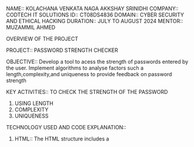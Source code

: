 NAME:: KOLACHANA VENKATA NAGA AKKSHAY SRINIDHI
COMPANY:: CODTECH IT SOLUTIONS
ID:: CT08DS4836
DOMAIN:: CYBER SECURITY AND ETHICAL HACKING
DURATION:: JULY TO AUGUST 2024
MENTOR:: MUZAMMIL AHMED 

OVERVIEW OF THE PROJECT

PROJECT:: PASSWORD STRENGTH CHECKER

OBJECTIVE:: Develop a tool to acess the strength of passwords entered by the user. Implement algorithms to analyse factors such a length,complexity,and uniqueness to provide feedback on password strength

KEY ACTIVITIES:: TO CHECK THE STRENGTH OF THE PASSWORD 
1) USING LENGTH
2) COMPLEXITY
3) UNIQUENESS
   
TECHNOLOGY USED AND CODE EXPLANATION::
1) HTML:: The HTML structure includes a <title> for the page, a <style> section for CSS, and a <script> section for the JavaScript code.
The body contains an <h1> heading, an <input> field for the user to enter the password, and two <div> elements: one for the password strength bar and one for the password strength text.

3) CSS:The CSS styles the layout and appearance of the page, including the font, text alignment, input field, password strength bar, and password strength text.
The password strength bar is given a height of 20px and a width that will be dynamically updated by the JavaScript code.
The password strength text is given a margin-top of 10px and a bold font weight.

5) JavaScript:The calculatePasswordStrength function takes a password as input and calculates a score based on the length and complexity of the password.
The function checks the length of the password and assigns a score of 1 or 2 based on whether the password is at least 8 characters or 12 characters long, respectively.
The function then checks the complexity of the password by looking for the presence of uppercase letters, lowercase letters, numbers, and symbols. The score is assigned based on the number of these character types present.
The function does not include the uniqueness check, as that functionality is not implemented in this example.
The input event listener is attached to the password input field. Whenever the user types or changes the password, the calculatePasswordStrength function is called, and the password strength bar and text are updated accordingly.
The password strength bar's width is set to the percentage of the maximum score (6) that the current password score represents.
The password strength text is updated to display "Weak password", "Medium password", or "Strong password" based on the calculated score.
